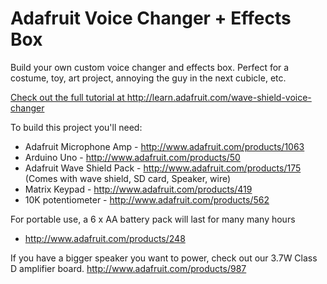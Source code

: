 Adafruit Voice Changer + Effects Box
========

Build your own custom voice changer and effects box. 
Perfect for a costume, toy, art project, annoying the guy 
in the next cubicle, etc.

<a href="http://learn.adafruit.com/wave-shield-voice-changer">Check out the full tutorial at http://learn.adafruit.com/wave-shield-voice-changer</a>

To build this project you'll need:


  * Adafruit Microphone Amp - http://www.adafruit.com/products/1063
  * Arduino Uno - http://www.adafruit.com/products/50
  * Adafruit Wave Shield Pack - http://www.adafruit.com/products/175
(Comes with wave shield, SD card, Speaker, wire)
  * Matrix Keypad - http://www.adafruit.com/products/419
  * 10K potentiometer - http://www.adafruit.com/products/562


For portable use, a 6 x AA battery pack will last for many many hours
  * http://www.adafruit.com/products/248

If you have a bigger speaker you want to power, check out our 3.7W 
Class D amplifier board. http://www.adafruit.com/products/987
